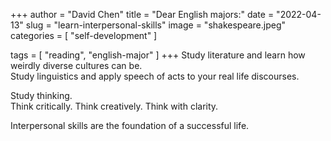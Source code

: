 +++
author = "David Chen"
title = "Dear English majors:"
date = "2022-04-13"
slug = "learn-interpersonal-skills"
image = "shakespeare.jpeg"
categories = [
    "self-development"
]

tags = [
    "reading",
    "english-major"
]
+++
Study literature and learn how weirdly diverse cultures can be.\
Study linguistics and apply speech of acts to your real life discourses.<br>

Study thinking.\
Think critically. Think creatively. Think with clarity.

Interpersonal skills are the foundation of a successful life.